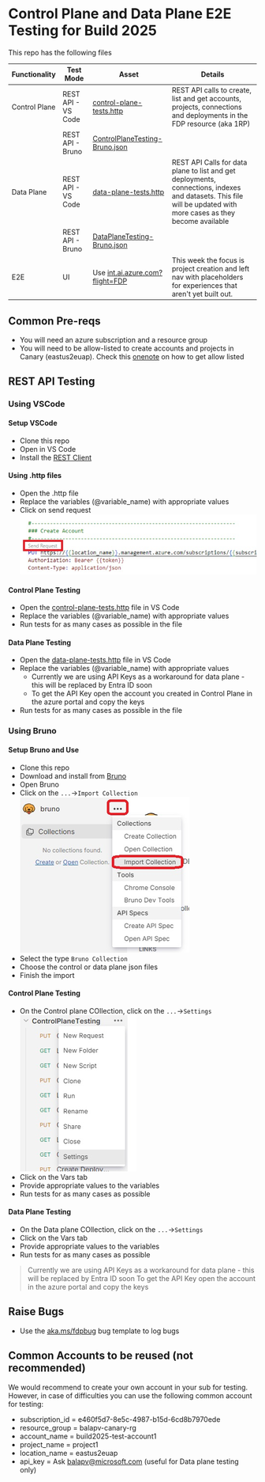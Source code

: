 # Control Plane and Data Plane E2E Testing for Build 2025 

This repo has the following files

| Functionality | Test Mode     | Asset | Details  |
|----------|----------|----------|--|
| Control Plane| REST API - VS Code | [control-plane-tests.http](./vscode_rest_client/control-plane-tests.http)  | REST API calls to create, list and get accounts, projects, connections and deployments in the FDP resource (aka 1RP)|
| | REST API - Bruno | [ControlPlaneTesting-Bruno.json](./bruno/ControlPlaneTesting-Bruno.json)  | |
| Data Plane| REST API - VS Code | [data-plane-tests.http](./vscode_rest_client/data-plane-tests.http)  | REST API Calls for data plane to list and get deployments, connections, indexes and datasets. This file will be updated with more cases as they become available|
| | REST API - Bruno | [DataPlaneTesting-Bruno.json](./bruno/DataPlaneTesting-Bruno.json)  | |
|E2E | UI | Use [int.ai.azure.com?flight=FDP](https://int.ai.azure.com?flight=FDP) | This week the focus is project creation and left nav with placeholders for experiences that aren't yet built out.|

## Common Pre-reqs

* You will need an azure subscription and a resource group
* You will need to be allow-listed to create accounts and projects in Canary (eastus2euap). Check this [onenote](https://microsoft.sharepoint.com/teams/Vienna/_layouts/15/Doc.aspx?sourcedoc=%7B7ebf9ccd-fa20-4e82-8b2b-6c14c9f1740f%7D&action=edit&wd=target%28Engineering%2F1FoundryType.one%7C2b247bc6-d116-40be-994f-6e42405497dc%2FCreate+account+%28aka+virtual+hub%5C%29%7C7c3c9783-2e3c-4d9e-aa06-01cf80d78c00%2F%29&wdorigin=703) on how to get allow listed

## REST API Testing

### Using VSCode

#### Setup VSCode

* Clone this repo
* Open in VS Code
* Install the [REST Client](https://marketplace.visualstudio.com/items?itemName=humao.rest-client)

#### Using .http files

* Open the .http file
* Replace the variables (@variable_name) with appropriate values
* Click on send request
   ![image](./images/send_request.jpg)

#### Control Plane Testing

* Open the [control-plane-tests.http](./vscode_rest_client/control-plane-tests.http) file in VS Code
* Replace the variables (@variable_name) with appropriate values
* Run tests for as many cases as possible in the file

#### Data Plane Testing

* Open the [data-plane-tests.http](./vscode_rest_client/data-plane-tests.http) file in VS Code
* Replace the variables (@variable_name) with appropriate values
  * Currently we are using API Keys as a workaround for data plane - this will be replaced by Entra ID soon
  * To get the API Key open the account you created in Control Plane in the azure portal and copy the keys
* Run tests for as many cases as possible in the file

### Using Bruno

#### Setup Bruno and Use

* Clone this repo
* Download and install from [Bruno](https://www.usebruno.com/downloads)
* Open Bruno
* Click on the `...`->`Import Collection`
   ![image](./images/bruno_import.jpg)
* Select the type `Bruno Collection`
* Choose the control or data plane json files
* Finish the import

#### Control Plane Testing

* On the Control plane COllection, click on the `...`->`Settings`
   ![image](./images/controlplane_settings.jpg)
* Click on the Vars tab
* Provide appropriate values to the variables
* Run tests for as many cases as possible

#### Data Plane Testing

* On the Data plane COllection, click on the `...`->`Settings`
* Click on the Vars tab
* Provide appropriate values to the variables
* Run tests for as many cases as possible

> Currently we are using API Keys as a workaround for data plane - this will be replaced by Entra ID soon
> To get the API Key open the account in the azure portal and copy the keys

## Raise Bugs

* Use the [aka.ms/fdpbug](https://aka.ms/fdpbug) bug template to log bugs

## Common Accounts to be reused (not recommended)

We would recommend to create your own account in your sub for testing. However, in case of difficulties you can use the following common account for testing:

* subscription_id = e460f5d7-8e5c-4987-b15d-6cd8b7970ede
* resource_group = balapv-canary-rg
* account_name = build2025-test-account1
* project_name = project1
* location_name = eastus2euap
* api_key = Ask balapv@microsoft.com (useful for Data plane testing only)